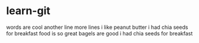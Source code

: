 # learn-git
words are cool
another line
more lines
i like peanut butter
i had chia seeds for breakfast
food is so great
bagels are good
i had chia seeds for breakfast